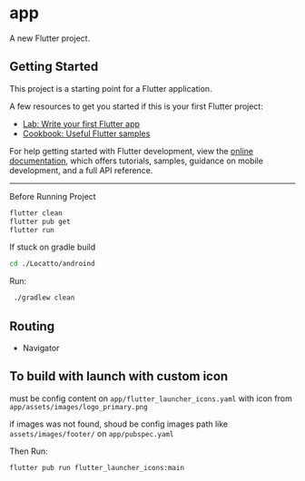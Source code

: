 # app

A new Flutter project.

## Getting Started

This project is a starting point for a Flutter application.

A few resources to get you started if this is your first Flutter project:

- [Lab: Write your first Flutter app](https://docs.flutter.dev/get-started/codelab)
- [Cookbook: Useful Flutter samples](https://docs.flutter.dev/cookbook)

For help getting started with Flutter development, view the
[online documentation](https://docs.flutter.dev/), which offers tutorials,
samples, guidance on mobile development, and a full API reference.

---

Before Running Project 

```bash
flutter clean
flutter pub get
flutter run
```


If stuck on gradle build

```bash
cd ./Locatto/androind
```

Run:
```bash
 ./gradlew clean
```

## Routing

- Navigator

## To build with launch with custom icon 

must be config content on `app/flutter_launcher_icons.yaml` with icon from `app/assets/images/logo_primary.png`


if images was not found, shoud be config images path like `assets/images/footer/` on  `app/pubspec.yaml`


Then Run:
```bash
flutter pub run flutter_launcher_icons:main
```
